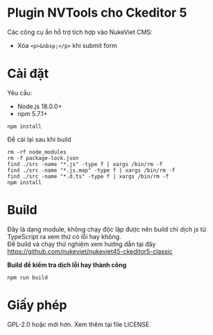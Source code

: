 # Plugin NVTools cho Ckeditor 5

Các công cụ ẩn hỗ trợ tích hợp vào NukeViet CMS:
- Xóa `<p>&nbsp;</p>` khi submit form

# Cài đặt

Yêu cầu:

- Node.js 18.0.0+
- npm 5.7.1+

```
npm install
```

Để cài lại sau khi build

```
rm -rf node_modules
rm -f package-lock.json
find ./src -name "*.js" -type f | xargs /bin/rm -f
find ./src -name "*.js.map" -type f | xargs /bin/rm -f
find ./src -name "*.d.ts" -type f | xargs /bin/rm -f
npm install
```

# Build

Đây là dạng module, không chạy độc lập được nên build chỉ dịch js từ TypeScript ra xem thử có lỗi hay không.  
Để build và chạy thử nghiệm xem hướng dẫn tại đây https://github.com/nukeviet/nukeviet45-ckeditor5-classic

**Build để kiểm tra dịch lỗi hay thành công**

```
npm run build
```

# Giấy phép

GPL-2.0 hoặc mới hơn. Xem thêm tại file LICENSE.
